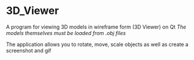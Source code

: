 # 3D_Viewer
A program for viewing 3D models in wireframe form (3D Viewer) on Qt
*The models themselves must be loaded from .obj files*

The application allows you to rotate, move, scale objects as well as create a screenshot and gif